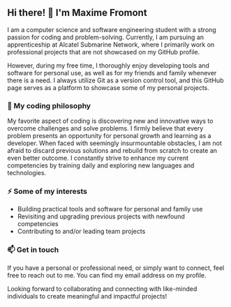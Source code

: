 ## Hi there! 👋 I'm Maxime Fromont

I am a computer science and software engineering student with a strong passion for coding and problem-solving. Currently, I am pursuing an apprenticeship at Alcatel Submarine Network, where I primarily work on professional projects that are not showcased on my GitHub profile.

However, during my free time, I thoroughly enjoy developing tools and software for personal use, as well as for my friends and family whenever there is a need. I always utilize Git as a version control tool, and this GitHub page serves as a platform to showcase some of my personal projects.

### 🚀 My coding philosophy

My favorite aspect of coding is discovering new and innovative ways to overcome challenges and solve problems. I firmly believe that every problem presents an opportunity for personal growth and learning as a developer. When faced with seemingly insurmountable obstacles, I am not afraid to discard previous solutions and rebuild from scratch to create an even better outcome. I constantly strive to enhance my current competencies by training daily and exploring new languages and technologies.

### ⚡ Some of my interests

- Building practical tools and software for personal and family use
- Revisiting and upgrading previous projects with newfound competencies
- Contributing to and/or leading team projects

### 📫 Get in touch

If you have a personal or professional need, or simply want to connect, feel free to reach out to me. You can find my email address on my profile.

Looking forward to collaborating and connecting with like-minded individuals to create meaningful and impactful projects!
